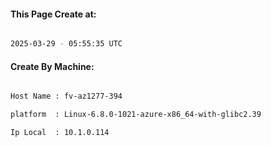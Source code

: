 
   
#### This Page Create at:

```bash

2025-03-29 - 05:55:35 UTC

```

#### Create By Machine:

```bash

Host Name : fv-az1277-394

platform  : Linux-6.8.0-1021-azure-x86_64-with-glibc2.39

Ip Local  : 10.1.0.114

```

